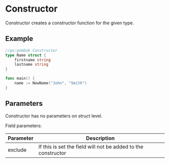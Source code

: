 # Constructor

Constructor creates a constructor function for the given type.

## Example

```go
//go:gombok Constructor
type Name struct {
    firstname string
    lastname string
}

func main() {
    name := NewName("John", "Smith")
}
```

## Parameters

Constructor has no parameters on struct level.

Field parameters:

| Parameter | Description                                                   |
|-----------|---------------------------------------------------------------|
| exclude   | If this is set the field will not be added to the constructor |
